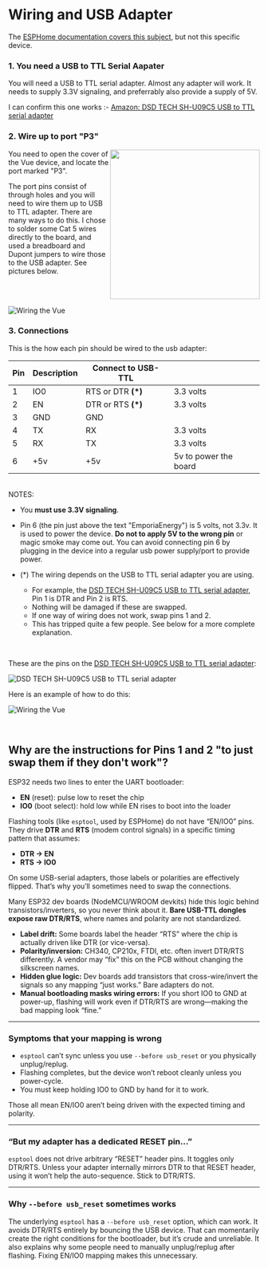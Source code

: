 # Wiring and USB Adapter

The [ESPHome documentation covers this subject](https://esphome.io/guides/physical_device_connection/), but not this specific device.

### 1. You need a USB to TTL Serial Aapater

You will need a USB to TTL serial adapter.  Almost any adapter will work.  It needs to supply 3.3V signaling, and preferrably also provide a supply of 5V.

I can confirm this one works :- [Amazon: DSD TECH SH-U09C5 USB to TTL serial adapter](https://www.amazon.com/dp/B07WX2DSVB)


### 2. Wire up to port "P3"

<img align="right" width="300" src="device_800_labeled.jpg" />

You need to open the cover of the Vue device, and locate the port marked "P3".

The port pins consist of through holes and you will need to wire them up to USB to TTL adapter.  There are many ways to do this. I chose to solder some Cat 5 wires directly to the board, and used a breadboard and Dupont jumpers to wire those to the USB adapter.  See pictures below.

<br>
<br>

![Wiring the Vue](vue_wiring_1200.jpg)

### 3. Connections

This is the how each pin should be wired to the usb adapter:

| Pin | Description | Connect to USB-TTL |                       |
| --- | ----------- | -------------------| --------------------- |
| 1   | IO0         | RTS or DTR **(*)** | 3.3 volts             |
| 2   | EN          | DTR or RTS **(*)** | 3.3 volts             |
| 3   | GND         | GND                |
| 4   | TX          | RX                 | 3.3 volts             |
| 5   | RX          | TX                 | 3.3 volts             |
| 6   | +5v         | +5v                | 5v to power the board |

<br>
NOTES:

- You **must use 3.3V signaling**.

- Pin 6 (the pin just above the text "EmporiaEnergy") is 5 volts, not 3.3v.  It is used to power the device.  **Do not to apply 5V to the wrong pin** or magic smoke may come out.  You can avoid connecting pin 6 by plugging in the device into a regular usb power supply/port to provide power.

- (*) The wiring depends on the USB to TTL serial adapter you are using.
  - For example, the [DSD TECH SH-U09C5 USB to TTL serial adapter](https://www.amazon.com/dp/B07WX2DSVB), Pin 1 is DTR and Pin 2 is RTS.
  - Nothing will be damaged if these are swapped.
  - If one way of wiring does not work, swap pins 1 and 2.
  - This has tripped quite a few people.  See below for a more complete explanation.

<br>

These are the pins on the [DSD TECH SH-U09C5 USB to TTL serial adapter]((https://www.amazon.com/dp/B07WX2DSVB)):

![DSD TECH SH-U09C5 USB to TTL serial adapter](usb_to_tty_1200.jpg)


Here is an example of how to do this:

![Wiring the Vue](vue_breadboard_1200.jpg)


<br>


## Why are the instructions for Pins 1 and 2 **"to just swap them if they don't work"?**

ESP32 needs two lines to enter the UART bootloader:

- **EN** (reset): pulse low to reset the chip
- **IO0** (boot select): hold low while EN rises to boot into the loader

Flashing tools (like `esptool`, used by ESPHome) do not have “EN/IO0” pins. They drive **DTR** and **RTS** (modem control signals) in a specific timing pattern that assumes:

- **DTR → EN**
- **RTS → IO0**

On some USB-serial adapters, those labels or polarities are effectively flipped. That’s why you’ll sometimes need to swap the connections.

Many ESP32 dev boards (NodeMCU/WROOM devkits) hide this logic behind transistors/inverters, so you never think about it. **Bare USB-TTL dongles expose raw DTR/RTS**, where names and polarity are not standardized.
- **Label drift:** Some boards label the header “RTS” where the chip is actually driven like DTR (or vice-versa).
- **Polarity/inversion:** CH340, CP210x, FTDI, etc. often invert DTR/RTS differently. A vendor may “fix” this on the PCB without changing the silkscreen names.
- **Hidden glue logic:** Dev boards add transistors that cross-wire/invert the signals so any mapping “just works.” Bare adapters do not.
- **Manual bootloading masks wiring errors:** If you short IO0 to GND at power-up, flashing will work even if DTR/RTS are wrong—making the bad mapping look “fine.”

---

### Symptoms that your mapping is wrong

- `esptool` can’t sync unless you use `--before usb_reset` or you physically unplug/replug.
- Flashing completes, but the device won’t reboot cleanly unless you power-cycle.
- You must keep holding IO0 to GND by hand for it to work.

Those all mean EN/IO0 aren’t being driven with the expected timing and polarity.

---

### “But my adapter has a dedicated RESET pin…”

`esptool` does not drive arbitrary “RESET” header pins. It toggles only DTR/RTS. Unless your adapter internally mirrors DTR to that RESET header, using it won’t help the auto-sequence. Stick to DTR/RTS.

---

### Why `--before usb_reset` sometimes works

The underlying `esptool` has a `--before usb_reset` option, which can work. It avoids DTR/RTS entirely by bouncing the USB device. That can momentarily create the right conditions for the bootloader, but it’s crude and unreliable. It also explains why some people need to manually unplug/replug after flashing. Fixing EN/IO0 mapping makes this unnecessary.

